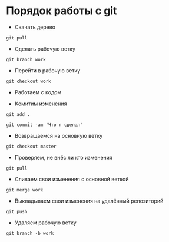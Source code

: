 # Порядок работы с git #

- Скачать дерево

`git pull`

- Сделать рабочую ветку

`git branch work`

- Перейти в рабочую ветку

`git checkout work`

- Работаем с кодом

- Комитим изменения

`git add .`

`git commit -am 'Что я сделал'`

- Возвращаемся на основную ветку

`git checkout master`

- Проверяем, не внёс ли кто изменения

`git pull`

- Сливаем свои изменения с основной веткой

`git merge work`

- Выкладываем свои изменения на удалённый репозиторий

`git push`

- Удаляем рабочую ветку

`git branch -b work`




